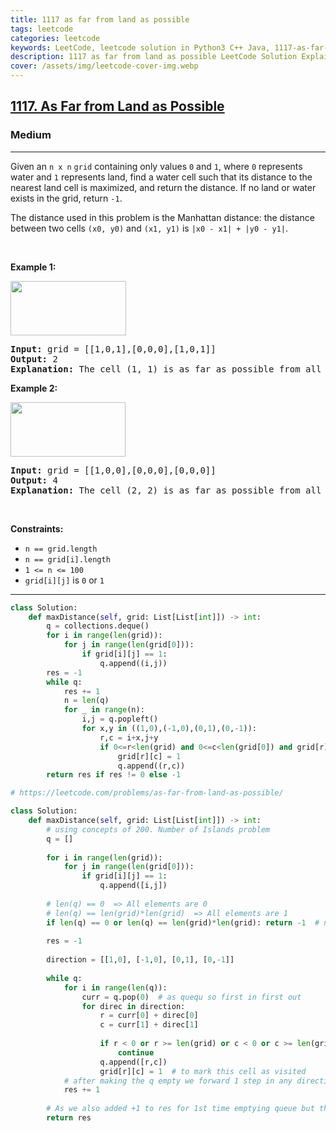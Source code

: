 ```yaml
---
title: 1117 as far from land as possible
tags: leetcode
categories: leetcode
keywords: LeetCode, leetcode solution in Python3 C++ Java, 1117-as-far-from-land-as-possible solution
description: 1117 as far from land as possible LeetCode Solution Explained
cover: /assets/img/leetcode-cover-img.webp
---
```





<h2><a href="https://leetcode.com/problems/as-far-from-land-as-possible">1117. As Far from Land as Possible</a></h2><h3>Medium</h3><hr><p>Given an <code>n x n</code> <code>grid</code>&nbsp;containing only values <code>0</code> and <code>1</code>, where&nbsp;<code>0</code> represents water&nbsp;and <code>1</code> represents land, find a water cell such that its distance to the nearest land cell is maximized, and return the distance.&nbsp;If no land or water exists in the grid, return <code>-1</code>.</p>

<p>The distance used in this problem is the Manhattan distance:&nbsp;the distance between two cells <code>(x0, y0)</code> and <code>(x1, y1)</code> is <code>|x0 - x1| + |y0 - y1|</code>.</p>

<p>&nbsp;</p>
<p><strong class="example">Example 1:</strong></p>
<img alt="" src="https://assets.leetcode.com/uploads/2019/05/03/1336_ex1.JPG" style="width: 185px; height: 87px;" />
<pre>
<strong>Input:</strong> grid = [[1,0,1],[0,0,0],[1,0,1]]
<strong>Output:</strong> 2
<strong>Explanation:</strong> The cell (1, 1) is as far as possible from all the land with distance 2.
</pre>

<p><strong class="example">Example 2:</strong></p>
<img alt="" src="https://assets.leetcode.com/uploads/2019/05/03/1336_ex2.JPG" style="width: 184px; height: 87px;" />
<pre>
<strong>Input:</strong> grid = [[1,0,0],[0,0,0],[0,0,0]]
<strong>Output:</strong> 4
<strong>Explanation:</strong> The cell (2, 2) is as far as possible from all the land with distance 4.
</pre>

<p>&nbsp;</p>
<p><strong>Constraints:</strong></p>

<ul>
	<li><code>n == grid.length</code></li>
	<li><code>n == grid[i].length</code></li>
	<li><code>1 &lt;= n&nbsp;&lt;= 100</code></li>
	<li><code>grid[i][j]</code>&nbsp;is <code>0</code> or <code>1</code></li>
</ul>


---




```python
class Solution:
    def maxDistance(self, grid: List[List[int]]) -> int:
        q = collections.deque()
        for i in range(len(grid)):
            for j in range(len(grid[0])):
                if grid[i][j] == 1:
                    q.append((i,j))
        res = -1
        while q:
            res += 1
            n = len(q)
            for _ in range(n):
                i,j = q.popleft()
                for x,y in ((1,0),(-1,0),(0,1),(0,-1)):
                    r,c = i+x,j+y
                    if 0<=r<len(grid) and 0<=c<len(grid[0]) and grid[r][c] == 0:
                        grid[r][c] = 1
                        q.append((r,c))
        return res if res != 0 else -1
```


```python
# https://leetcode.com/problems/as-far-from-land-as-possible/

class Solution:
    def maxDistance(self, grid: List[List[int]]) -> int:
        # using concepts of 200. Number of Islands problem
        q = []
        
        for i in range(len(grid)):
            for j in range(len(grid[0])):
                if grid[i][j] == 1:
                    q.append([i,j])
        
        # len(q) == 0  => All elements are 0 
        # len(q) == len(grid)*len(grid)  => All elements are 1
        if len(q) == 0 or len(q) == len(grid)*len(grid): return -1  # no land or water exists in the grid
        
        res = -1
        
        direction = [[1,0], [-1,0], [0,1], [0,-1]]
        
        while q: 
            for i in range(len(q)):
                curr = q.pop(0)  # as quequ so first in first out
                for direc in direction:
                    r = curr[0] + direc[0]
                    c = curr[1] + direc[1]
                    
                    if r < 0 or r >= len(grid) or c < 0 or c >= len(grid[0]) or grid[r][c] == 1:
                        continue
                    q.append([r,c])
                    grid[r][c] = 1  # to mark this cell as visited
            # after making the q empty we forward 1 step in any direction where 0 is present. 
            res += 1
        
        # As we also added +1 to res for 1st time emptying queue but that cells with 1 was not in path so we started res = -1
        return res

        
```

